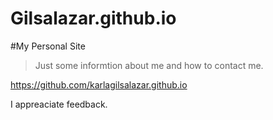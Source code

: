 # Gilsalazar.github.io
#My Personal Site 
> Just some informtion about me and how to contact me. 

https://github.com/karlagilsalazar.github.io

I appreaciate feedback.